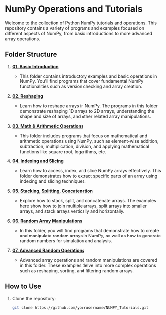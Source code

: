 # NumPy Operations and Tutorials

Welcome to the collection of Python NumPy tutorials and operations. This repository contains a variety of programs and examples focused on different aspects of NumPy, from basic introductions to more advanced array operations. 

## Folder Structure

1. **[01. Basic Introduction](./01.%20Basic%20Introduction)**
   - This folder contains introductory examples and basic operations in NumPy. You'll find programs that cover fundamental NumPy functionalities such as version checking and array creation.

2. **[02. Reshaping](./02.%20Reshaping)**
   - Learn how to reshape arrays in NumPy. The programs in this folder demonstrate reshaping 1D arrays to 2D arrays, understanding the shape and size of arrays, and other related array manipulations.

3. **[03. Math & Arithmetic Operations](./03.%20Math%20%26%20Arithmetic%20Operations)**
   - This folder includes programs that focus on mathematical and arithmetic operations using NumPy, such as element-wise addition, subtraction, multiplication, division, and applying mathematical functions like square root, logarithms, etc.

4. **[04. Indexing and Slicing](./04.%20Indexing%20and%20Slicing)**
   - Learn how to access, index, and slice NumPy arrays effectively. This folder demonstrates how to extract specific parts of an array using indexing and slicing techniques.

5. **[05. Stacking, Splitting, Concatenation](./05.%20Stacking,%20Splitting,%20Concatenation)**
   - Explore how to stack, split, and concatenate arrays. The examples here show how to join multiple arrays, split arrays into smaller arrays, and stack arrays vertically and horizontally.

6. **[06. Random Array Manipulations](./06.%20Random%20Array%20Manipulations)**
   - In this folder, you will find programs that demonstrate how to create and manipulate random arrays in NumPy, as well as how to generate random numbers for simulation and analysis.

7. **[07. Advanced Random Operations](./07.%20Advanced%20Random%20Operaitons)**
   - Advanced array operations and random manipulations are covered in this folder. These examples delve into more complex operations such as reshaping, sorting, and filtering random arrays.

## How to Use

1. Clone the repository:
   ```bash
   git clone https://github.com/yourusername/NUMPY_Tutorials.git
